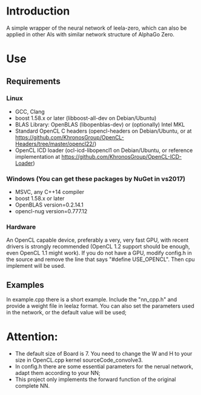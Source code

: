 # Introduction

  A simple wrapper of the neural network of leela-zero, which can also be applied in other AIs with similar network structure of AlphaGo Zero.

# Use

## Requirements

### Linux
* GCC, Clang
* boost 1.58.x or later (libboost-all-dev on Debian/Ubuntu)
* BLAS Library: OpenBLAS (libopenblas-dev) or (optionally) Intel MKL
* Standard OpenCL C headers (opencl-headers on Debian/Ubuntu, or at
https://github.com/KhronosGroup/OpenCL-Headers/tree/master/opencl22/)
* OpenCL ICD loader (ocl-icd-libopencl1 on Debian/Ubuntu, or reference implementation at https://github.com/KhronosGroup/OpenCL-ICD-Loader)

### Windows (You can get these packages by NuGet in vs2017)
* MSVC, any C++14 compiler
* boost 1.58.x or later
* OpenBLAS version=0.2.14.1
* opencl-nug version=0.777.12

### Hardware
An OpenCL capable device, preferably a very, very fast GPU, with recent
drivers is strongly recommended (OpenCL 1.2 support should be enough,
even OpenCL 1.1 might work). If you do not have a GPU, modify config.h in the
source and remove the line that says "#define USE_OPENCL". Then cpu implement
will be used.

## Examples
  In example.cpp there is a short example. Include the "nn_cpp.h" and provide a weight file in leelaz format. You can also set the parameters used in the network, or the default value will be used;
# Attention:
* The default size of Board is 7. You need to change the W and H to your size in OpenCL.cpp kernel sourceCode_convolve3.
* In config.h there are some essential parameters for the nerual network, adapt them according to your NN;
* This project only implements the forward function of the original complete NN. 
